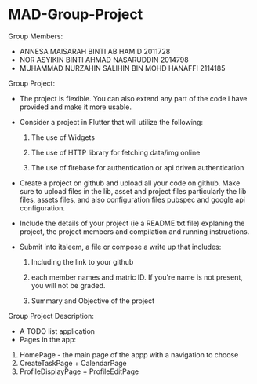# MAD-Group-Project

Group Members:
- ANNESA MAISARAH BINTI AB HAMID 2011728
- NOR ASYIKIN BINTI AHMAD NASARUDDIN 2014798
- MUHAMMAD NURZAHIN SALIHIN BIN MOHD HANAFFI 2114185

Group Project: 
- The project is flexible. You can also extend any part of the code i have provided and make it more usable.

- Consider a project in Flutter that will utilize the following:

  1. The use of Widgets

  2. The use of HTTP library for fetching data/img online

  3. The use of firebase for authentication or api driven authentication

- Create a project on github and upload all your code on github. Make sure to upload files in the lib, asset and project files particularly the lib files, assets files, and also configuration files pubspec and google api configuration.

- Include the details of your project (ie a README.txt file) explaning the project, the project members and compilation and running instructions.

- Submit into italeem, a file or compose a write up that includes:

  1. Including the link to your github

  2. each member names and matric ID. If you're name is not present, you will not be graded.

  3. Summary and Objective of the project

Group Project Description:
- A TODO list application 
- Pages in the app:

1. HomePage - the main page of the appp with a navigation to choose
2. CreateTaskPage + CalendarPage
3. ProfileDisplayPage + ProfileEditPage

